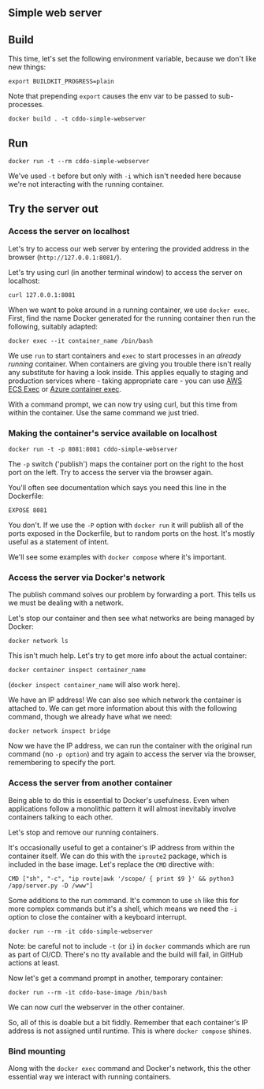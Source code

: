 ## Simple web server

## Build

This time, let's set the following environment variable, because we don't like new things:

```
export BUILDKIT_PROGRESS=plain
```

Note that prepending `export` causes the env var to be passed to sub-processes.

```
docker build . -t cddo-simple-webserver
```

## Run

```
docker run -t --rm cddo-simple-webserver
```

We've used `-t` before but only with `-i` which isn't needed here because we're not interacting with the running container.

## Try the server out

### Access the server on localhost

Let's try to access our web server by entering the provided address in the browser (`http://127.0.0.1:8081/`).

Let's try using curl (in another terminal window) to access the server on localhost:

```
curl 127.0.0.1:8081
```

When we want to poke around in a running container, we use `docker exec`. First, find the name Docker generated for the running container then run the following, suitably adapted:

```
docker exec --it container_name /bin/bash
```

We use `run` to start containers and `exec` to start processes in an *already running* container. When containers are giving you trouble there isn't really any substitute for having a look inside. This applies equally to staging and production services where - taking appropriate care - you can use [AWS ECS Exec](https://docs.aws.amazon.com/AmazonECS/latest/developerguide/ecs-exec.html) or [Azure container exec](https://learn.microsoft.com/en-us/azure/container-instances/container-instances-exec).

With a command prompt, we can now try using curl, but this time from within the container. Use the same command we just tried.

### Making the container's service available on localhost

```
docker run -t -p 8081:8081 cddo-simple-webserver
```

The `-p` switch ('publish') maps the container port on the right to the host port on the left. Try to access the server via the browser again.

You'll often see documentation which says you need this line in the Dockerfile:

```
EXPOSE 8081
```

You don't. If we use the `-P` option with `docker run` it will publish all of the ports exposed in the Dockerfile, but to random ports on the host. It's mostly useful as a statement of intent.

We'll see some examples with `docker compose` where it's important.

### Access the server via Docker's network

The publish command solves our problem by forwarding a port. This tells us we must be dealing with a network.

Let's stop our container and then see what networks are being managed by Docker:

```
docker network ls
```

This isn't much help. Let's try to get more info about the actual container:

```
docker container inspect container_name
```

(`docker inspect container_name` will also work here).

We have an IP address! We can also see which network the container is attached to. We can get more information about this with the following command, though we already have what we need:

```
docker network inspect bridge
```

Now we have the IP address, we can run the container with the original run command (no `-p option`) and try again to access the server via the browser, remembering to specify the port.

### Access the server from another container

Being able to do this is essential to Docker's usefulness. Even when applications follow a monolithic pattern it will almost inevitably involve containers talking to each other.

Let's stop and remove our running containers.

It's occasionally useful to get a container's IP address from within the container itself. We can do this with the `iproute2` package, which is included in the base image. Let's replace the `CMD` directive with:

```
CMD ["sh", "-c", "ip route|awk '/scope/ { print $9 }' && python3 /app/server.py -D /www"]
```

Some additions to the run command. It's common to use `sh` like this for more complex commands but it's a shell, which means we need the `-i` option to close the container with a keyboard interrupt.

`docker run --rm -it cddo-simple-webserver `

Note: be careful not to include `-t` (or `i`) in `docker` commands which are run as part of CI/CD. There's no tty available and the build will fail, in GitHub actions at least.

Now let's get a command prompt in another, temporary container:

`docker run --rm -it cddo-base-image /bin/bash`

We can now curl the webserver in the other container.

So, all of this is doable but a bit fiddly. Remember that each container's IP address is not assigned until runtime. This is where `docker compose` shines.

### Bind mounting

Along with the `docker exec` command and Docker's network, this the other essential way we interact with running containers.